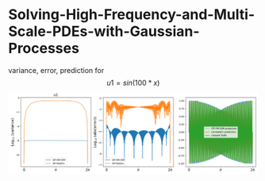 # Solving-High-Frequency-and-Multi-Scale-PDEs-with-Gaussian-Processes

variance, error, prediction for $$u1=sin(100*x)$$
![Figure for u1](u1.png)
